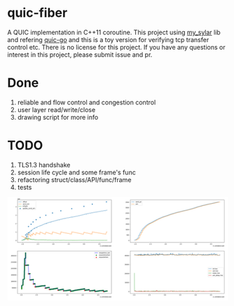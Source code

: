 # quic-fiber
  A QUIC implementation in C++11 coroutine. 
This project using [my_sylar](https://github.com/hankai17/my_sylar) lib and refering [quic-go](https://github.com/lucas-clemente/quic-go)
and this is a toy version for verifying tcp transfer control etc. There is no license for this project. 
If you have any questions or interest in this project, please submit issue and pr.

# Done
1. reliable and flow control and congestion control
2. user layer read/write/close
3. drawing script for more info

# TODO
1. TLS1.3 handshake
2. session life cycle and some frame's func
3. refactoring struct/class/API/func/frame
4. tests

![congestion.png](https://github.com/hankai17/quic-fiber/blob/main/slow_start.PNG)
